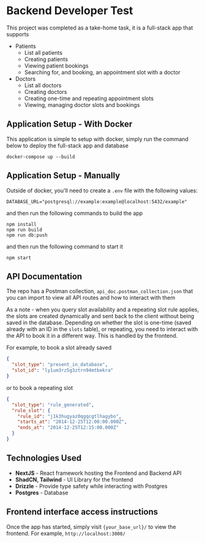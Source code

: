 # Backend Developer Test

This project was completed as a take-home task, it is a full-stack app that supports

- Patients
  - List all patients
  - Creating patients
  - Viewing patient bookings
  - Searching for, and booking, an appointment slot with a doctor
- Doctors
  - List all doctors
  - Creating doctors
  - Creating one-time and repeating appointment slots
  - Viewing, managing doctor slots and bookings

## Application Setup - With Docker

This application is simple to setup with docker, simply run the command below to deploy the full-stack app and database

```
docker-compose up --build
```

## Application Setup - Manually

Outside of docker, you'll need to create a `.env` file with the following values:

```
DATABASE_URL="postgresql://example:example@localhost:5432/example"
```

and then run the following commands to build the app

```
npm install
npm run build
npm run db:push
```

and then run the following command to start it

```
npm start
```

## API Documentation

The repo has a Postman collection, `api_doc.postman_collection.json` that you can import to view all API routes and how to interact with them

As a note - when you query slot availability and a repeating slot rule applies, the slots are created dynamically and sent back to the client without being saved in the database. Depending on whether the slot is one-time (saved already with an ID in the `slots` table), or repeating, you need to interact with the API to book it in a different way. This is handled by the frontend.

For example, to book a slot already saved

```json
{
  "slot_type": "present_in_database",
  "slot_id": "ly1um3rz5g3ztrn94mtbekra"
}
```

or to book a repeating slot

```json
{
  "slot_type": "rule_generated",
  "rule_slot": {
    "rule_id": "j1k3hugyaz0qgqcgtlhagybo",
    "starts_at": "2014-12-25T12:00:00.000Z",
    "ends_at": "2014-12-25T12:15:00.000Z"
  }
}
```

## Technologies Used

- **NextJS** - React framework hosting the Frontend and Backend API
- **ShadCN, Tailwind** - UI Library for the frontend
- **Drizzle** - Provide type safety while interacting with Postgres
- **Postgres** - Database

## Frontend interface access instructions

Once the app has started, simply visit `{your_base_url}/` to view the frontend. For example, `http://localhost:3000/`
